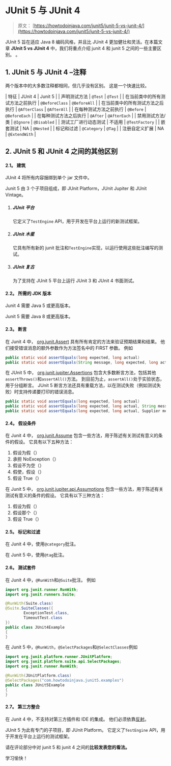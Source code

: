 # JUnit 5 与 JUnit 4

> 原文： [https://howtodoinjava.com/junit5/junit-5-vs-junit-4/](https://howtodoinjava.com/junit5/junit-5-vs-junit-4/)

JUnit 5 旨在适应 Java 8 编码风格，并且比 JUnit 4 更加健壮和灵活。在本篇文章 **JUnit 5 vs JUnit 4** 中，我们将重点介绍 junit 4 和 junit 5 之间的一些主要区别。 。

## 1\. JUnit 5 与 JUnit 4 –注释

两个版本中的大多数注释都相同，但几乎没有区别。 这是一个快速比较。

| 特征 | JUnit 4 | Junit 5 |
| 声明测试方法 | `@Test` | `@Test` |
| 在当前类中的所有测试方法之前执行 | `@BeforeClass` | `@BeforeAll` |
| 在当前类中的所有测试方法之后执行 | `@AfterClass` | `@AfterAll` |
| 在每种测试方法之前执行 | `@Before` | `@BeforeEach` |
| 在每种测试方法之后执行 | `@After` | `@AfterEach` |
| 禁用测试方法/类 | `@Ignore` | `@Disabled` |
| 测试工厂进行动态测试 | 不适用 | `@TestFactory` |
| 嵌套测试 | NA | `@Nested` |
| 标记和过滤 | `@Category` | `@Tag` |
| 注册自定义扩展 | NA | `@ExtendWith` |

## 2\. JUnit 5 和 JUnit 4 之间的其他区别

#### 2.1。 建筑

JUnit 4 将所有内容捆绑到单个 jar 文件中。

Junit 5 由 3 个子项目组成，即 JUnit Platform，JUnit Jupiter 和 JUnit Vintage。

1.  ##### JUnit 平台

    它定义了`TestEngine` API，用于开发在平台上运行的新测试框架。

2.  ##### JUnit 木星

    它具有所有新的 junit 批注和`TestEngine`实现，以运行使用这些批注编写的测试。

3.  ##### JUnit 复古

    为了支持在 JUnit 5 平台上运行 JUnit 3 和 JUnit 4 书面测试。

#### 2.2。 所需的 JDK 版本

Junit 4 需要 Java 5 或更高版本。

Junit 5 需要 Java 8 或更高版本。

#### 2.3。 断言

在 Junit 4 中， [org.junit.Assert](http://junit.org/junit4/javadoc/4.12/org/junit/Assert.html) 具有所有肯定的方法来验证预期结果和结果。
他们接受错误消息的额外参数作为方法签名中的 FIRST 参数。 例如

```java
public static void assertEquals(long expected, long actual)
public static void assertEquals(String message, long expected, long actual)

```

在 JUnit 5 中， [org.junit.jupiter.Assertions](http://junit.org/junit5/docs/current/api/org/junit/jupiter/api/Assertions.html) 包含大多数断言方法，包括其他`assertThrows()`和`assertAll()`方法。 到目前为止，`assertAll()`处于实验状态，用于分组断言。
JUnit 5 断言方法还具有重载方法，以在测试失败（例如测试失败）时支持传递要打印的错误消息。

```java
public static void assertEquals(long expected, long actual)
public static void assertEquals(long expected, long actual, String message)
public static void assertEquals(long expected, long actual, Supplier messageSupplier)

```

#### 2.4。 假设条件

在 Junit 4 中， [org.junit.Assume](http://junit.org/junit4/javadoc/4.12/org/junit/Assume.html) 包含一些方法，用于陈述有关测试有意义的条件的假设。 它具有以下五种方法：

1.  假设为假（）
2.  承担 NoException（）
3.  假设不为空（）
4.  假使，假设（）
5.  假设 True（）

在 Junit 5 中， [org.junit.jupiter.api.Assumptions](http://junit.org/junit5/docs/current/api/org/junit/jupiter/api/Assumptions.html) 包含一些方法，用于陈述有关测试有意义的条件的假设。 它具有以下三种方法：

1.  假设为假（）
2.  假设那个（）
3.  假设 True（）

#### 2.5。 标记和过滤

在 Junit 4 中，使用`@category`批注。

在 Junit 5 中，使用`@tag`批注。

#### 2.6。 测试套件

在 Junit 4 中，`@RunWith`和`@Suite`批注。 例如

```java
import org.junit.runner.RunWith;
import org.junit.runners.Suite;

@RunWith(Suite.class)
@Suite.SuiteClasses({
        ExceptionTest.class, 
        TimeoutTest.class
})
public class JUnit4Example 
{
}

```

在 Junit 5 中，`@RunWith`，`@SelectPackages`和`@SelectClasses`例如

```java
import org.junit.platform.runner.JUnitPlatform;
import org.junit.platform.suite.api.SelectPackages;
import org.junit.runner.RunWith;

@RunWith(JUnitPlatform.class)
@SelectPackages("com.howtodoinjava.junit5.examples")
public class JUnit5Example 
{
}

```

#### 2.7。 第三方整合

在 Junit 4 中，不支持对第三方插件和 IDE 的集成。 他们必须依靠[反射](//howtodoinjava.com/java/related-concepts/real-usage-examples-of-reflection-in-java/)。

JUnit 5 为此有专门的子项目，即 JUnit Platform。 它定义了`TestEngine` API，用于开发在平台上运行的测试框架。

请在评论部分中对 junit 5 和 junit 4 之间的**比较发表您的看法。**

学习愉快！